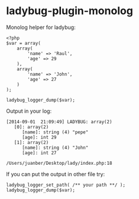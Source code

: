 ladybug-plugin-monolog
======================

Monolog helper for ladybug:

	<?php
	$var = array(
	    array(
	        'name' => 'Raul',
	        'age' => 29
	    ),
	    array(
	        'name' => 'John',
	        'age' => 27
	    )
	);

	ladybug_logger_dump($var);

Output in your log:

	[2014-09-01  21:09:49] LADYBUG: array(2)
	   [0]: array(2)
	      [name]: string (4) "pepe"
	      [age]: int 29
	   [1]: array(2)
	      [name]: string (4) "John"
	      [age]: int 27

	/Users/juanber/Desktop/lady/index.php:18

If you can put the output in other file try:

	ladybug_logger_set_path( /** your path **/ );
	ladybug_logger_dump($var);